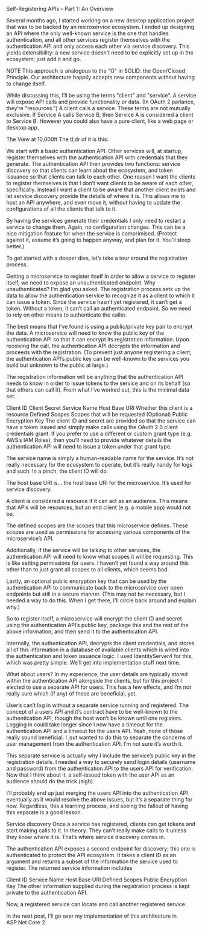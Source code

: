 Self-Registering APIs – Part 1: An Overview

Several months ago, I started working on a new desktop application project that was to be backed by an microservice ecosystem. I ended up designing an API where the only well-known service is the one that handles authentication, and all other services register themselves with the authentication API and only access each other via service discovery. This yields extensibility: a new service doesn’t need to be explicitly set up in the ecosystem; just add it and go.

NOTE This approach is analogous to the "O" in SOLID: the Open/Closed Principle. Our architecture happily accepts new components without having to change itself.

While discussing this, I’ll be using the terms "client" and "service". A service will expose API calls and provide functionality or data. (In OAuth 2 parlance, they’re "resources.") A client calls a service. These terms are not mutually exclusive. If Service A calls Service B, then Service A is considered a client to Service B. However you could also have a pure client, like a web page or desktop app.

The View at 10,000ft
The tl;dr of it is this:

We start with a basic authentication API.
Other services will, at startup, register themselves with the authentication API with credentials that they generate.
The authentication API then provides two functions:
service discovery so that clients can learn about the ecosystem, and
token issuance so that clients can talk to each other.
One reason I want the clients to register themselves is that I don’t want clients to be aware of each other, specifically. Instead I want a client to be aware that another client exists and let service discovery provide the details of where it is. This allows me to host an API anywhere, and even move it, without having to update the configurations of all the clients that talk to it.

By having the services generate their credentials I only need to restart a service to change them. Again, no configuration changes. This can be a nice mitigation feature for when the service is comprimised. (Protect against it, assume it’s going to happen anyway, and plan for it. You’ll sleep better.)

To get started with a deeper dive, let’s take a tour around the registration process.

Getting a microservice to register itself
In order to allow a service to register itself, we need to expose an unauthenticated endpoint. Why unauthenticated? I’m glad you asked. The registration process sets up the data to allow the authentication service to recognize it as a client to which it can issue a token. Since the service hasn’t yet registered, it can’t get a token. Without a token, it can’t call an authenticated endpoint. So we need to rely on other means to authenticate the caller.

The best means that I’ve found is using a public/private key pair to encrypt the data. A microservice will need to know the public key of the authentication API so that it can encrypt its registration information. Upon receiving the call, the authentication API decrypts the information and proceeds with the registration. (To prevent just anyone registering a client, the authentication API’s public key can be well-known to the services you build but unknown to the public at large.)

The registration information will be anything that the authentication API needs to know in order to issue tokens to the service and on its behalf (so that others can call it). From what I’ve worked out, this is the minimal data set:

Client ID
Client Secret
Service Name
Host Base URI
Whether this client is a resource
Defined Scopes
Scopes that will be requested
(Optional) Public Encryption Key
The client ID and secret are provided so that the service can have a token issued and simply make calls using the OAuth 2.0 client credentials grant. If you prefer to use a different or custom grant type (e.g. AWS’s IAM Roles), then you’ll need to provide whatever details the authentication API will need to issue a token under that grant type.

The service name is simply a human-readable name for the service. It’s not really necessary for the ecosystem to operate, but it’s really handy for logs and such. In a pinch, the client ID will do.

The host base URI is… the host base URI for the microservice. It’s used for service discovery.

A client is considered a resource if it can act as an audience. This means that APIs will be resources, but an end client (e.g. a mobile app) would not be.

The defined scopes are the scopes that this microservice defines. These scopes are used as permissions for accessing various components of the microservice’s API.

Additionally, if the service will be talking to other services, the authentication API will need to know what scopes it will be requesting. This is like setting permissions for users. I haven’t yet found a way around this other than to just grant all scopes to all clients, which seems bad.

Lastly, an optional public encryption key that can be used by the authentication API to communicate back to the microservice over open endpoints but still in a secure manner. (This may not be necessary, but I needed a way to do this. When I get there, I’ll circle back around and explain why.)

So to register itself, a microservice will encrypt the client ID and secret using the authentication API’s public key, package this and the rest of the above information, and then send it to the authentication API.

Internally, the authentication API, decrypts the client credentials, and stores all of this information in a database of available clients which is wired into the authentication and token issuance logic. I used IdentityServer4 for this, which was pretty simple. We’ll get into implementation stuff next time.

What about users?
In my experience, the user details are typically stored within the authentication API alongside the clients, but for this project I elected to use a separate API for users. This has a few effects, and I’m not really sure which (if any) of these are beneficial, yet.

User’s can’t log in without a separate service running and registered.
The concept of a users API and it’s contract have to be well-known to the authentication API, though the host won’t be known until one registers.
Logging in could take longer since I now have a timeout for the authentication API and a timeout for the users API.
Yeah, none of those really sound beneficial. I jsut wanted to do this to separate the concerns of user management from the authentication API. I’m not sure it’s worth it.

This separate service is actually why I include the service’s public key in the registration details. I needed a way to securely send login details (username and password) from the authentication API to the users API for verification. Now that I think about it, a self-issued token with the user API as an audience should do the trick (sigh).

I’ll probably end up just merging the users API into the authentication API eventually as it would resolve the above issues, but it’s a separate thing for now. Regardless, this a learning process, and seeing the fallout of having this separate is a good lesson.

Service discovery
Once a service has registered, clients can get tokens and start making calls to it. In theory. They can’t really make calls to it unless they know where it is. That’s where service discovery comes in.

The authentication API exposes a second endpoint for discovery; this one is authenticated to protect the API ecosystem. It takes a client ID as an argument and returns a subset of the information the service used to register. The returned service information includes

Client ID
Service Name
Host Base URI
Defined Scopes
Public Encryption Key
The other information supplied during the registration process is kept private to the authentication API.

Now, a registered service can locate and call another registered service.

In the next post, I’ll go over my implementation of this architecture in ASP.Net Core 2.